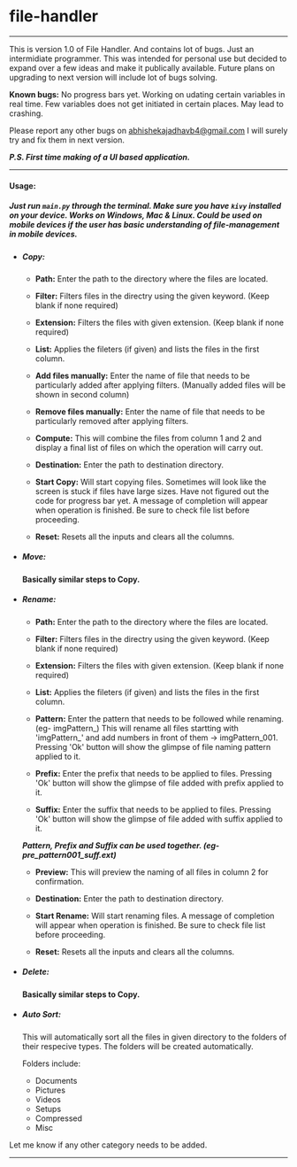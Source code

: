 # file-handler

---
This is version 1.0 of File Handler. And contains lot of bugs. Just an intermidiate programmer. This was intended for personal use but decided to expand over a few ideas and make it publically available. Future plans on upgrading to next version will include lot of bugs solving.

**Known bugs:** No progress bars yet. Working on udating certain variables in real time.
            Few variables does not get initiated in certain places. May lead to crashing.

Please report any other bugs on abhishekajadhavb4@gmail.com I will surely try and fix them in next version.

_**P.S. First time making of a UI based application.**_

---
#### Usage:

##### Just run `main.py` through the terminal. Make sure you have `kivy` installed on your device. Works on Windows, Mac & Linux. Could be used on mobile devices if the user has basic understanding of file-management in mobile devices.

- ##### Copy:
    - **Path:** Enter the path to the directory where the files are located.

    - **Filter:** Filters files in the directry using the given keyword. (Keep blank if none required)

    - **Extension:** Filters the files with given extension. (Keep blank if none required)

    - **List:** Applies the fileters (if given) and lists the files in the first column.

    - **Add files manually:** Enter the name of file that needs to be particularly added after applying filters. (Manually added files will be shown in second column)

    - **Remove files manually:** Enter the name of file that needs to be particularly removed after applying filters.

    - **Compute:** This will combine the files from column 1 and 2 and display a final list of files on which the operation will carry out.

    - **Destination:** Enter the path to destination directory.

    - **Start Copy:** Will start copying files. Sometimes will look like the screen is stuck if files have large sizes. Have not figured out the code for progress bar yet. A message of completion will appear when operation is finished. Be sure to check file list before proceeding.

    - **Reset:** Resets all the inputs and clears all the columns.

- ##### Move:
    **Basically similar steps to Copy.**

- ##### Rename:
    - **Path:** Enter the path to the directory where the files are located.

    - **Filter:** Filters files in the directry using the given keyword. (Keep blank if none required)

    - **Extension:** Filters the files with given extension. (Keep blank if none required)

    - **List:** Applies the fileters (if given) and lists the files in the first column.

    - **Pattern:** Enter the pattern that needs to be followed while renaming. (eg- imgPattern_) This will rename all files startting with 'imgPattern_' and add numbers in front of them -> imgPattern_001. Pressing 'Ok' button will show the glimpse of file naming pattern applied to it.

    - **Prefix:** Enter the prefix that needs to be applied to files. Pressing 'Ok' button will show the glimpse of file added with prefix applied to it.

    - **Suffix:** Enter the suffix that needs to be applied to files. Pressing 'Ok' button will show the glimpse of file added with suffix applied to it.

    _**Pattern, Prefix and Suffix can be used together. (eg- pre_pattern001_suff.ext)**_

    - **Preview:** This will preview the naming of all files in column 2 for confirmation.

    - **Destination:** Enter the path to destination directory.

    - **Start Rename:** Will start renaming files. A message of completion will appear when operation is finished. Be sure to check file list before proceeding.

    - **Reset:** Resets all the inputs and clears all the columns.

- ##### Delete:
    **Basically similar steps to Copy.**

- ##### Auto Sort:
    This will automatically sort all the files in given directory to the folders of their respecive types. The folders will be created automatically.

    Folders include:
    - Documents
    - Pictures
    - Videos
    - Setups
    - Compressed
    - Misc

 Let me know if any other category needs to be added.

---
